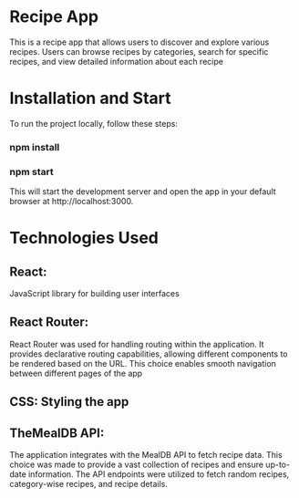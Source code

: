# Recipe App
This is a recipe app that allows users to discover and explore various recipes. Users can browse recipes by categories, search for specific recipes, and view detailed information about each recipe

# Installation and Start
To run the project locally, follow these steps:
### npm install
### npm start 
This will start the development server and open the app in your default browser at http://localhost:3000.

# Technologies Used
## React:
JavaScript library for building user interfaces

## React Router:
React Router was used for handling routing within the application. It provides declarative routing capabilities, allowing different components to be rendered based on the URL. This choice enables smooth navigation between different pages of the app

## CSS: Styling the app

## TheMealDB API:
The application integrates with the MealDB API to fetch recipe data. This choice was made to provide a vast collection of recipes and ensure up-to-date information. The API endpoints were utilized to fetch random recipes, category-wise recipes, and recipe details.